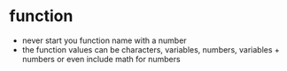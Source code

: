 # function
- never start you function name with a number
- the function values can be characters, variables, numbers, variables + numbers or even include math for numbers
